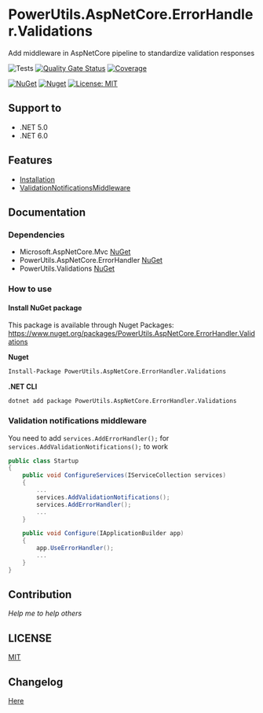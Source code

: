 # PowerUtils.AspNetCore.ErrorHandler.Validations
Add middleware in AspNetCore pipeline to standardize validation responses

![Tests](https://github.com/TechNobre/PowerUtils.AspNetCore.ErrorHandler.Validations/actions/workflows/test-project.yml/badge.svg)
[![Quality Gate Status](https://sonarcloud.io/api/project_badges/measure?project=TechNobre_PowerUtils.AspNetCore.ErrorHandler.Validations&metric=alert_status)](https://sonarcloud.io/summary/new_code?id=TechNobre_PowerUtils.AspNetCore.ErrorHandler.Validations)
[![Coverage](https://sonarcloud.io/api/project_badges/measure?project=TechNobre_PowerUtils.AspNetCore.ErrorHandler.Validations&metric=coverage)](https://sonarcloud.io/summary/new_code?id=TechNobre_PowerUtils.AspNetCore.ErrorHandler.Validations)

[![NuGet](https://img.shields.io/nuget/v/PowerUtils.AspNetCore.ErrorHandler.Validations.svg)](https://www.nuget.org/packages/PowerUtils.AspNetCore.ErrorHandler.Validations)
[![Nuget](https://img.shields.io/nuget/dt/PowerUtils.AspNetCore.ErrorHandler.Validations.svg)](https://www.nuget.org/packages/PowerUtils.AspNetCore.ErrorHandler.Validations)
[![License: MIT](https://img.shields.io/github/license/TechNobre/PowerUtils.AspNetCore.ErrorHandler.Validations.svg)](https://github.com/TechNobre/PowerUtils.AspNetCore.ErrorHandler.Validations/blob/main/LICENSE)



## Support to
- .NET 5.0
- .NET 6.0



## Features

- [Installation](#Installation)
- [ValidationNotificationsMiddleware](#ValidationNotificationsMiddleware)


## Documentation

### Dependencies

- Microsoft.AspNetCore.Mvc [NuGet](https://www.nuget.org/packages/Microsoft.AspNetCore.Mvc/)
- PowerUtils.AspNetCore.ErrorHandler [NuGet](https://www.nuget.org/packages/PowerUtils.AspNetCore.ErrorHandler/)
- PowerUtils.Validations [NuGet](https://www.nuget.org/packages/PowerUtils.Validations/)


### How to use

#### Install NuGet package <a name="Installation"></a>
This package is available through Nuget Packages: https://www.nuget.org/packages/PowerUtils.AspNetCore.ErrorHandler.Validations

**Nuget**
```bash
Install-Package PowerUtils.AspNetCore.ErrorHandler.Validations
```

**.NET CLI**
```
dotnet add package PowerUtils.AspNetCore.ErrorHandler.Validations
```



### Validation notifications middleware <a name="ValidationNotificationsMiddleware"></a>
You need to add `services.AddErrorHandler();` for `services.AddValidationNotifications();` to work
```csharp
public class Startup
{
    public void ConfigureServices(IServiceCollection services)
    {
        ...
        services.AddValidationNotifications();
        services.AddErrorHandler();
        ...
    }

    public void Configure(IApplicationBuilder app)
    {
        app.UseErrorHandler();
        ...
    }
}
```



## Contribution

*Help me to help others*




## LICENSE

[MIT](https://github.com/TechNobre/PowerUtils.AspNetCore.ErrorHandler.Validations/blob/main/LICENSE)




## Changelog

[Here](./CHANGELOG.md)